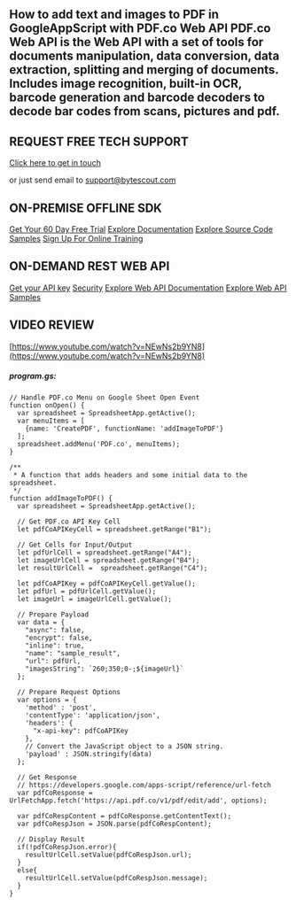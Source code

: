 ## How to add text and images to PDF in GoogleAppScript with PDF.co Web API PDF.co Web API is the Web API with a set of tools for documents manipulation, data conversion, data extraction, splitting and merging of documents. Includes image recognition, built-in OCR, barcode generation and barcode decoders to decode bar codes from scans, pictures and pdf.

## REQUEST FREE TECH SUPPORT

[Click here to get in touch](https://bytescout.zendesk.com/hc/en-us/requests/new?subject=PDF.co%20Web%20API%20Question)

or just send email to [support@bytescout.com](mailto:support@bytescout.com?subject=PDF.co%20Web%20API%20Question) 

## ON-PREMISE OFFLINE SDK 

[Get Your 60 Day Free Trial](https://bytescout.com/download/web-installer?utm_source=github-readme)
[Explore Documentation](https://bytescout.com/documentation/index.html?utm_source=github-readme)
[Explore Source Code Samples](https://github.com/bytescout/ByteScout-SDK-SourceCode/)
[Sign Up For Online Training](https://academy.bytescout.com/)


## ON-DEMAND REST WEB API

[Get your API key](https://app.pdf.co/signup?utm_source=github-readme)
[Security](https://pdf.co/security)
[Explore Web API Documentation](https://apidocs.pdf.co?utm_source=github-readme)
[Explore Web API Samples](https://github.com/bytescout/ByteScout-SDK-SourceCode/tree/master/PDF.co%20Web%20API)

## VIDEO REVIEW

[https://www.youtube.com/watch?v=NEwNs2b9YN8](https://www.youtube.com/watch?v=NEwNs2b9YN8)




<!-- code block begin -->

##### **program.gs:**
    
```
// Handle PDF.co Menu on Google Sheet Open Event
function onOpen() {
  var spreadsheet = SpreadsheetApp.getActive();
  var menuItems = [
    {name: 'CreatePDF', functionName: 'addImageToPDF'} 
  ];
  spreadsheet.addMenu('PDF.co', menuItems);
}
  
/**
 * A function that adds headers and some initial data to the spreadsheet.
 */
function addImageToPDF() {
  var spreadsheet = SpreadsheetApp.getActive();

  // Get PDF.co API Key Cell
  let pdfCoAPIKeyCell = spreadsheet.getRange("B1");

  // Get Cells for Input/Output
  let pdfUrlCell = spreadsheet.getRange("A4");
  let imageUrlCell = spreadsheet.getRange("B4");
  let resultUrlCell =  spreadsheet.getRange("C4");

  let pdfCoAPIKey = pdfCoAPIKeyCell.getValue();
  let pdfUrl = pdfUrlCell.getValue();
  let imageUrl = imageUrlCell.getValue();
  
  // Prepare Payload
  var data = {
    "async": false,
    "encrypt": false,
    "inline": true,
    "name": "sample_result",
    "url": pdfUrl,
    "imagesString": `260;350;0-;${imageUrl}`
  };

  // Prepare Request Options
  var options = {
    'method' : 'post',
    'contentType': 'application/json',
    'headers': {
      "x-api-key": pdfCoAPIKey
    },
    // Convert the JavaScript object to a JSON string.
    'payload' : JSON.stringify(data)
  };
  
  // Get Response
  // https://developers.google.com/apps-script/reference/url-fetch
  var pdfCoResponse = UrlFetchApp.fetch('https://api.pdf.co/v1/pdf/edit/add', options);

  var pdfCoRespContent = pdfCoResponse.getContentText();
  var pdfCoRespJson = JSON.parse(pdfCoRespContent);

  // Display Result
  if(!pdfCoRespJson.error){
    resultUrlCell.setValue(pdfCoRespJson.url);
  }
  else{
    resultUrlCell.setValue(pdfCoRespJson.message);
  }
}
  
```

<!-- code block end -->